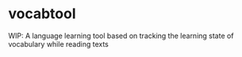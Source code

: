 # vocabtool
WIP: A language learning tool based on tracking the learning state of vocabulary while reading texts
